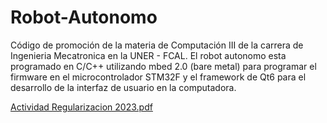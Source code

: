 # Robot-Autonomo
Código de promoción de la materia de Computación III de la carrera de Ingenieria Mecatronica en la UNER - FCAL. El robot autonomo esta programado en C/C++ utilizando mbed 2.0 (bare metal) 
para programar el firmware en el microcontrolador STM32F y el framework de Qt6 para el desarrollo de la interfaz de usuario en la computadora.

[Actividad Regularizacion 2023.pdf](https://github.com/BuffaGonzalo/Robot-Autonomo/files/13250250/Actividad.Regularizacion.2023.pdf)
